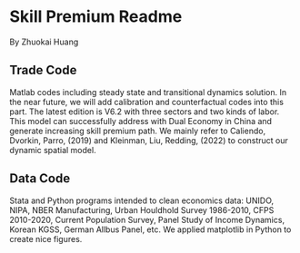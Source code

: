 # Skill Premium Readme
By Zhuokai Huang

## Trade Code
Matlab codes including steady state and transitional dynamics solution. 
In the near future, we will add calibration and counterfactual codes into this part.
The latest edition is V6.2 with three sectors and two kinds of labor. This model can successfully address with Dual Economy in China and generate increasing skill premium path.
We mainly refer to Caliendo, Dvorkin, Parro, (2019) and Kleinman, Liu, Redding, (2022) to construct our dynamic spatial model.


## Data Code
Stata and Python programs intended to clean economics data: UNIDO, NIPA, NBER Manufacturing, Urban Houldhold Survey 1986-2010, CFPS 2010-2020, Current Population Survey, Panel Study of Income Dynamics, Korean KGSS, German Allbus Panel, etc.
We applied matplotlib in Python to create nice figures.

